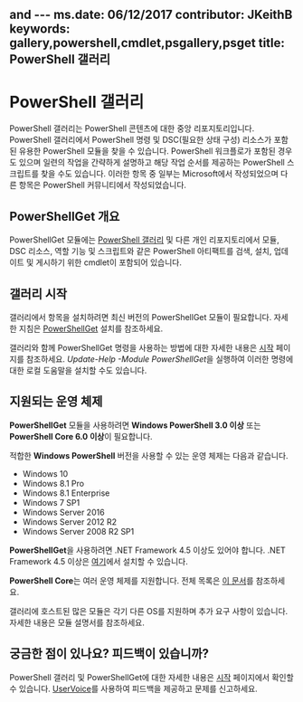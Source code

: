  and --- ms.date:  06/12/2017 contributor:  JKeithB keywords:  gallery,powershell,cmdlet,psgallery,psget title:  PowerShell 갤러리
---
# <a name="the-powershell-gallery"></a>PowerShell 갤러리

PowerShell 갤러리는 PowerShell 콘텐츠에 대한 중앙 리포지토리입니다. PowerShell 갤러리에서 PowerShell 명령 및 DSC(필요한 상태 구성) 리소스가 포함된 유용한 PowerShell 모듈을 찾을 수 있습니다.
PowerShell 워크플로가 포함된 경우도 있으며 일련의 작업을 간략하게 설명하고 해당 작업 순서를 제공하는 PowerShell 스크립트를 찾을 수도 있습니다. 이러한 항목 중 일부는 Microsoft에서 작성되었으며 다른 항목은 PowerShell 커뮤니티에서 작성되었습니다.

## <a name="powershellget-overview"></a>PowerShellGet 개요

PowerShellGet 모듈에는 [PowerShell 갤러리](https://www.PowerShellGallery.com) 및 다른 개인 리포지토리에서 모듈, DSC 리소스, 역할 기능 및 스크립트와 같은 PowerShell 아티팩트를 검색, 설치, 업데이트 및 게시하기 위한 cmdlet이 포함되어 있습니다.

## <a name="getting-started-with-the-gallery"></a>갤러리 시작

갤러리에서 항목을 설치하려면 최신 버전의 PowerShellGet 모듈이 필요합니다.
자세한 지침은 [PowerShellGet](installing-psget.md) 설치를 참조하세요.

갤러리와 함께 PowerShellGet 명령을 사용하는 방법에 대한 자세한 내용은 [시작](getting-started.md) 페이지를 참조하세요. *Update-Help -Module PowerShellGet*을 실행하여 이러한 명령에 대한 로컬 도움말을 설치할 수도 있습니다.

## <a name="supported-operating-systems"></a>지원되는 운영 체제

**PowerShellGet** 모듈을 사용하려면 **Windows PowerShell 3.0 이상** 또는 **PowerShell Core 6.0 이상**이 필요합니다.

적합한 **Windows PowerShell** 버전을 사용할 수 있는 운영 체제는 다음과 같습니다.

- Windows 10
- Windows 8.1 Pro
- Windows 8.1 Enterprise
- Windows 7 SP1
- Windows Server 2016
- Windows Server 2012 R2
- Windows Server 2008 R2 SP1

**PowerShellGet**을 사용하려면 .NET Framework 4.5 이상도 있어야 합니다. .NET Framework 4.5 이상은 [여기](https://msdn.microsoft.com/library/5a4x27ek.aspx)에서 설치할 수 있습니다.

**PowerShell Core**는 여러 운영 체제를 지원합니다. 전체 목록은 [이 문서](https://blogs.msdn.microsoft.com/powershell/2018/01/10/powershell-core-6-0-generally-available-ga-and-supported/)를 참조하세요.

갤러리에 호스트된 많은 모듈은 각기 다른 OS를 지원하며 추가 요구 사항이 있습니다. 자세한 내용은 모듈 설명서를 참조하세요.

## <a name="got-a-question-have-feedback"></a>궁금한 점이 있나요? 피드백이 있습니까?

PowerShell 갤러리 및 PowerShellGet에 대한 자세한 내용은 [시작](getting-started.md) 페이지에서 확인할 수 있습니다. [UserVoice](http://windowsserver.uservoice.com/forums/301869-powershell)를 사용하여 피드백을 제공하고 문제를 신고하세요.
